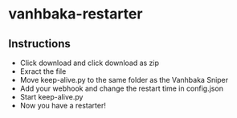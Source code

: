 # vanhbaka-restarter

## Instructions

- Click download and click download as zip
- Exract the file
- Move keep-alive.py to the same folder as the Vanhbaka Sniper
- Add your webhook and change the restart time in config.json
- Start keep-alive.py
- Now you have a restarter!
